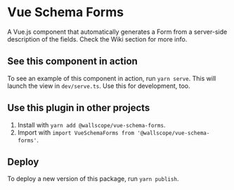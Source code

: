 # Vue Schema Forms
A Vue.js component that automatically generates a Form from a server-side description of the fields. Check the Wiki section for more info.


## See this component in action

To see an example of this component in action, run `yarn serve`. This will launch the view in `dev/serve.ts`. Use this for development, too.

## Use this plugin in other projects

1. Install with `yarn add @wallscope/vue-schema-forms`.
2. Import with `import VueSchemaForms from '@wallscope/vue-schema-forms'`.

## Deploy

To deploy a new version of this package, run `yarn publish`.
